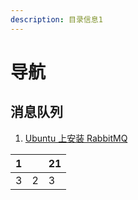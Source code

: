```yaml
---
description: 目录信息1
---
```


# 导航

## 消息队列

1. [Ubuntu 上安装 RabbitMQ]()

| 1 |  | 21 |
| :--- | :--- | :--- |
| 3 | 2 | 3 |


